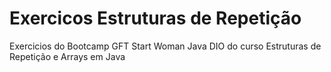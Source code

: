 # Exercicos Estruturas de Repetição
Exercicios do Bootcamp GFT Start Woman Java DIO do curso Estruturas de Repetição e Arrays em Java

